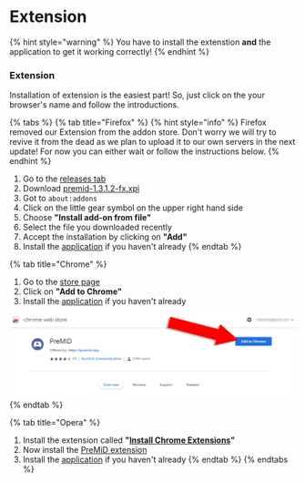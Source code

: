# Extension

{% hint style="warning" %}
 You have to install the extenstion **and** the application to get it working correctly!
{% endhint %}

### Extension

Installation of extension is the easiest part! So, just click on the your browser's name and follow the introductions.

{% tabs %}
{% tab title="Firefox" %}
{% hint style="info" %}
Firefox removed our Extension from the addon store. Don't worry we will try to revive it from the dead as we plan to upload it to our own servers in the next update! For now you can either wait or follow the instructions below.
{% endhint %}



1. Go to the [releases tab](https://github.com/PreMiD/PreMiD/releases)
2. Download [premid-1.3.1.2-fx.xpi](https://github.com/PreMiD/PreMiD/releases)
3. Got to `about:addons`
4. Click on the little gear symbol on the upper right hand side
5. Choose **"Install add-on from file"**
6. Select the file you downloaded recently
7. Accept the installation by clicking on **"Add"**
8. Install the [application](application.md) if you haven't already
{% endtab %}

{% tab title="Chrome" %}
1. Go to the [store page](https://chrome.google.com/webstore/detail/premid/agjnjboanicjcpenljmaaigopkgdnihi?authuser=0&hl=en)
2. Click on **"Add to Chrome"**
3. Install the [application](application.md) if you haven't already

![Chrome Web Store](../.gitbook/assets/add-to-chrome_edited.png)
{% endtab %}

{% tab title="Opera" %}
1. Install the extension called **"**[**Install Chrome Extensions**](https://addons.opera.com/en/extensions/details/install-chrome-extensions/)**"**
2. Now install the [PreMiD extension](https://chrome.google.com/webstore/detail/premid/agjnjboanicjcpenljmaaigopkgdnihi)
3. Install the [application](application.md) if you haven't already
{% endtab %}
{% endtabs %}

